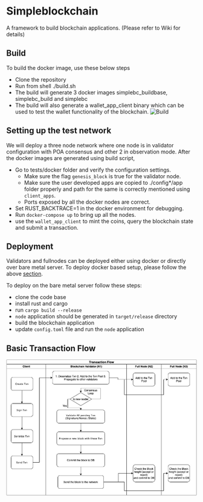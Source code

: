 # Simpleblockchain
A framework to build blockchain applications.
(Please refer to Wiki for details)

## Build
To build the docker image, use these below steps
  * Clone the repository
  * Run from shell ./build.sh
  * The build will generate 3 docker images simplebc_buildbase, simplebc_build and simplebc
  * The build will also generate a wallet_app_client binary which can be used to test the wallet functionality of the blockchain.
![Build](https://github.com/Talentica/simpleblockchain/workflows/Build/badge.svg)

## Setting up the test network
We will deploy a three node network where one node is in validator configuration with POA consensus and other 2 in observation mode. 
After the docker images are generated using build script,
  * Go to tests/docker folder and verify the configuration settings. 
    - Make sure the flag `genesis_block` is true for the validator node.
    - Make sure the user developed apps are copied to ./config*/app folder properly and path for the same is correctly mentioned using `client_apps`.
    - Ports exposed by all the docker nodes are correct.
  * Set RUST_BACKTRACE=1 in the docker environment for debugging.
  * Run `docker-compose up` to bring up all the nodes.
  * use the `wallet_app_client` to mint the coins, query the blockchain state and submit a transaction.
  
## Deployment
Validators and fullnodes can be deployed either using docker or directly over bare metal server. To deploy docker based setup, please follow the above [section](#setting-up-the-test-network).

To deploy on the bare metal server follow these steps:

  * clone the code base
  * install rust and cargo
  * run `cargo build --release`
  * `node` application should be generated in `target/release` directory
  * build the blockchain application
  * update `config.toml` file and run the `node` application

## Basic Transaction Flow

![Alt text](./misc/BlockchainTxnFlowDiagram.jpg?raw=true "Transaction Flow in a blockchain")

